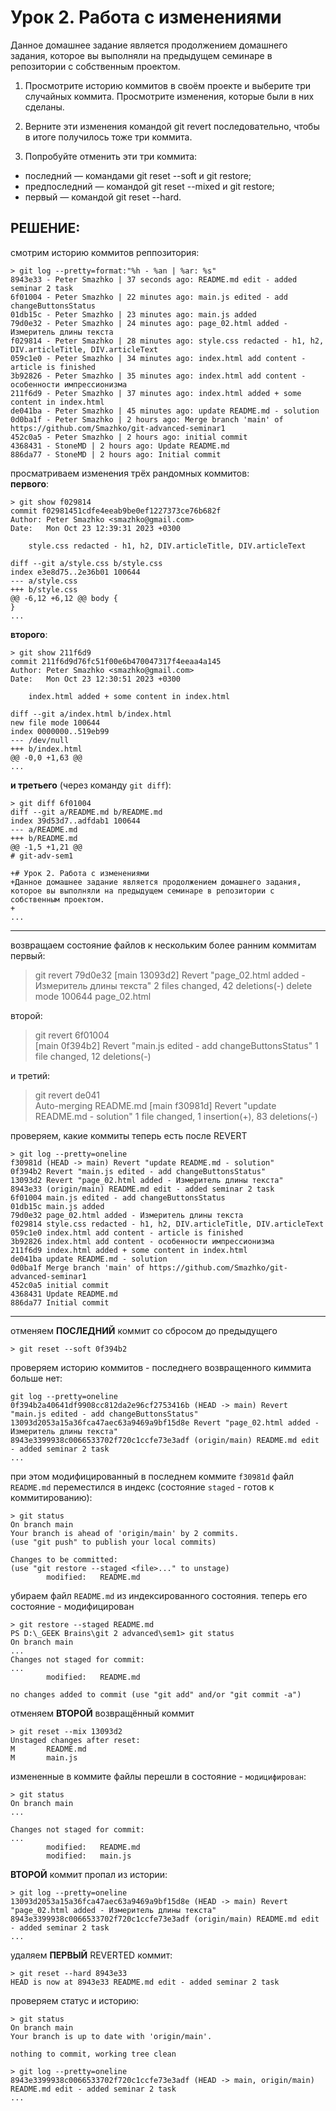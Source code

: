 # Урок 2. Работа с изменениями
Данное домашнее задание является продолжением домашнего задания, которое вы выполняли на предыдущем семинаре в репозитории с собственным проектом.

1. Просмотрите историю коммитов в своём проекте и выберите три случайных коммита. Просмотрите изменения, которые были в них сделаны.

2. Верните эти изменения командой git revert последовательно, чтобы в итоге получилось тоже три коммита.

3. Попробуйте отменить эти три коммита:
* последний — командами git reset --soft и git restore;
* предпоследний — командой git reset --mixed и git restore;
* первый — командой git reset --hard.

## РЕШЕНИЕ: 

смотрим историю коммитов реппозитория:

    > git log --pretty=format:"%h - %an | %ar: %s"
    8943e33 - Peter Smazhko | 37 seconds ago: README.md edit - added seminar 2 task
    6f01004 - Peter Smazhko | 22 minutes ago: main.js edited - add changeButtonsStatus
    01db15c - Peter Smazhko | 23 minutes ago: main.js added
    79d0e32 - Peter Smazhko | 24 minutes ago: page_02.html added - Измеритель длины текста
    f029814 - Peter Smazhko | 28 minutes ago: style.css redacted - h1, h2, DIV.articleTitle, DIV.articleText
    059c1e0 - Peter Smazhko | 34 minutes ago: index.html add content - article is finished
    3b92826 - Peter Smazhko | 35 minutes ago: index.html add content - особенности импрессионизма
    211f6d9 - Peter Smazhko | 37 minutes ago: index.html added + some content in index.html
    de041ba - Peter Smazhko | 45 minutes ago: update README.md - solution
    0d0ba1f - Peter Smazhko | 2 hours ago: Merge branch 'main' of https://github.com/Smazhko/git-advanced-seminar1
    452c0a5 - Peter Smazhko | 2 hours ago: initial commit
    4368431 - StoneMD | 2 hours ago: Update README.md
    886da77 - StoneMD | 2 hours ago: Initial commit

просматриваем изменения трёх рандомных коммитов:  
**первого**:

    > git show f029814
    commit f02981451cdfe4eeab9be0ef1227373ce76b682f
    Author: Peter Smazhko <smazhko@gmail.com>
    Date:   Mon Oct 23 12:39:31 2023 +0300

        style.css redacted - h1, h2, DIV.articleTitle, DIV.articleText

    diff --git a/style.css b/style.css
    index e3e8d75..2e36b01 100644
    --- a/style.css
    +++ b/style.css
    @@ -6,12 +6,12 @@ body {
    }
    ...

**второго**:

    > git show 211f6d9
    commit 211f6d9d76fc51f00e6b470047317f4eeaa4a145
    Author: Peter Smazhko <smazhko@gmail.com>
    Date:   Mon Oct 23 12:30:51 2023 +0300

        index.html added + some content in index.html

    diff --git a/index.html b/index.html
    new file mode 100644
    index 0000000..519eb99
    --- /dev/null
    +++ b/index.html
    @@ -0,0 +1,63 @@
    ...

**и третьего** (через команду `git diff`): 

    > git diff 6f01004
    diff --git a/README.md b/README.md
    index 39d53d7..adfdab1 100644
    --- a/README.md
    +++ b/README.md
    @@ -1,5 +1,21 @@
    # git-adv-sem1

    +# Урок 2. Работа с изменениями
    +Данное домашнее задание является продолжением домашнего задания, которое вы выполняли на предыдущем семинаре в репозитории с собственным проектом.
    +
    ...

-------

возвращаем состояние файлов к нескольким более ранним коммитам  
первый:

> git revert 79d0e32
[main 13093d2] Revert "page_02.html added - Измеритель длины текста"
 2 files changed, 42 deletions(-)
 delete mode 100644 page_02.html

второй: 

> git revert 6f01004       
[main 0f394b2] Revert "main.js edited - add changeButtonsStatus"
 1 file changed, 12 deletions(-)

и третий: 

> git revert de041  
Auto-merging README.md
[main f30981d] Revert "update README.md - solution"
 1 file changed, 1 insertion(+), 83 deletions(-)

проверяем, какие коммиты теперь есть после REVERT

    > git log --pretty=oneline
    f30981d (HEAD -> main) Revert "update README.md - solution"
    0f394b2 Revert "main.js edited - add changeButtonsStatus"
    13093d2 Revert "page_02.html added - Измеритель длины текста"
    8943e33 (origin/main) README.md edit - added seminar 2 task
    6f01004 main.js edited - add changeButtonsStatus
    01db15c main.js added
    79d0e32 page_02.html added - Измеритель длины текста
    f029814 style.css redacted - h1, h2, DIV.articleTitle, DIV.articleText
    059c1e0 index.html add content - article is finished
    3b92826 index.html add content - особенности импрессионизма
    211f6d9 index.html added + some content in index.html
    de041ba update README.md - solution
    0d0ba1f Merge branch 'main' of https://github.com/Smazhko/git-advanced-seminar1
    452c0a5 initial commit
    4368431 Update README.md
    886da77 Initial commit

---------------------------------------------------

отменяем **ПОСЛЕДНИЙ** коммит со сбросом до предыдущего

    > git reset --soft 0f394b2

проверяем историю коммитов - последнего возвращенного киммита больше нет:

    git log --pretty=oneline
    0f394b2a40641df9908cc812da2e96cf2753416b (HEAD -> main) Revert "main.js edited - add changeButtonsStatus"
    13093d2053a15a36fca47aec63a9469a9bf15d8e Revert "page_02.html added - Измеритель длины текста"
    8943e3399938c0066533702f720c1ccfe73e3adf (origin/main) README.md edit - added seminar 2 task
    ...

при этом модифицированный в последнем коммите `f30981d` файл `README.md` переместился в индекс (состояние `staged` - готов к коммитированию):

    > git status
    On branch main
    Your branch is ahead of 'origin/main' by 2 commits.
    (use "git push" to publish your local commits)

    Changes to be committed:
    (use "git restore --staged <file>..." to unstage)
            modified:   README.md

убираем файл `README.md` из индексированного состояния. теперь его состояние - модифицирован

    > git restore --staged README.md
    PS D:\_GEEK Brains\git 2 advanced\sem1> git status
    On branch main
    ...
    Changes not staged for commit:
    ...
            modified:   README.md

    no changes added to commit (use "git add" and/or "git commit -a")

отменяем **ВТОРОЙ** возвращённый коммит 

    > git reset --mix 13093d2       
    Unstaged changes after reset:
    M       README.md
    M       main.js

измененные в коммите файлы перешли в состояние - `модицифирован`:

    > git status
    On branch main
    ...

    Changes not staged for commit:
    ...
            modified:   README.md
            modified:   main.js

**ВТОРОЙ** коммит пропал из истории:

    > git log --pretty=oneline
    13093d2053a15a36fca47aec63a9469a9bf15d8e (HEAD -> main) Revert "page_02.html added - Измеритель длины текста"
    8943e3399938c0066533702f720c1ccfe73e3adf (origin/main) README.md edit - added seminar 2 task
    ...

удаляем **ПЕРВЫЙ** REVERTED коммит:

    > git reset --hard 8943e33
    HEAD is now at 8943e33 README.md edit - added seminar 2 task

проверяем статус и историю:

    > git status
    On branch main
    Your branch is up to date with 'origin/main'.

    nothing to commit, working tree clean

    > git log --pretty=oneline
    8943e3399938c0066533702f720c1ccfe73e3adf (HEAD -> main, origin/main) README.md edit - added seminar 2 task
    ...

